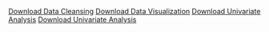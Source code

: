 [Download Data Cleansing](https://github.com/Caesarwq/ds2025/raw/refs/heads/main/DataWrangling/Markdown_files_4.zip)
[Download Data Visualization](https://github.com/Caesarwq/ds2025/raw/refs/heads/main/DataVisualization/DataVisualizationReport.md)
[Download Univariate Analysis](https://github.com/Caesarwq/ds2025/raw/refs/heads/main/Univariate%20Analysis/Exercise8.md)
[Download Univariate Analysis](https://github.com/Caesarwq/ds2025/raw/refs/heads/main/Bivariate%20Analysis/Exercise9.md)

